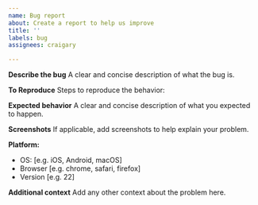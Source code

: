 ```yaml
---
name: Bug report
about: Create a report to help us improve
title: ''
labels: bug
assignees: craigary

---
```


<!-- 中文用户请注意：请仔细阅读以下模版，如果不遵循模版，issue 将会被直接关闭。 -->
<!--
  !!! IMPORTANT !!!
  Please do not ignore this template. If you do, your issue will be closed immediately.
-->

**Describe the bug**
A clear and concise description of what the bug is.

**To Reproduce**
Steps to reproduce the behavior:

**Expected behavior**
A clear and concise description of what you expected to happen.

**Screenshots**
If applicable, add screenshots to help explain your problem.

**Platform:**
 - OS: [e.g. iOS, Android, macOS]
 - Browser [e.g. chrome, safari, firefox]
 - Version [e.g. 22]

**Additional context**
Add any other context about the problem here.

